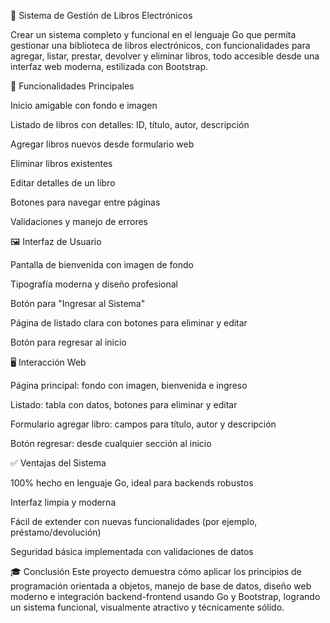 📘 Sistema de Gestión de Libros Electrónicos

Crear un sistema completo y funcional en el lenguaje Go que permita gestionar una biblioteca de libros electrónicos, con funcionalidades para agregar, listar, prestar, devolver y eliminar libros, todo accesible desde una interfaz web moderna, estilizada con Bootstrap.

📑 Funcionalidades Principales

Inicio amigable con fondo e imagen

Listado de libros con detalles: ID, título, autor, descripción

Agregar libros nuevos desde formulario web

Eliminar libros existentes

Editar detalles de un libro

Botones para navegar entre páginas

Validaciones y manejo de errores

🖼️ Interfaz de Usuario

Pantalla de bienvenida con imagen de fondo

Tipografía moderna y diseño profesional

Botón para "Ingresar al Sistema"

Página de listado clara con botones para eliminar y editar

Botón para regresar al inicio

🖥️ Interacción Web

Página principal: fondo con imagen, bienvenida e ingreso

Listado: tabla con datos, botones para eliminar y editar

Formulario agregar libro: campos para título, autor y descripción

Botón regresar: desde cualquier sección al inicio

✅ Ventajas del Sistema

100% hecho en lenguaje Go, ideal para backends robustos

Interfaz limpia y moderna

Fácil de extender con nuevas funcionalidades (por ejemplo, préstamo/devolución)

Seguridad básica implementada con validaciones de datos

🎓 Conclusión
Este proyecto demuestra cómo aplicar los principios de programación orientada a objetos, manejo de base de datos, diseño web moderno e integración backend-frontend usando Go y Bootstrap, logrando un sistema funcional, visualmente atractivo y técnicamente sólido.

